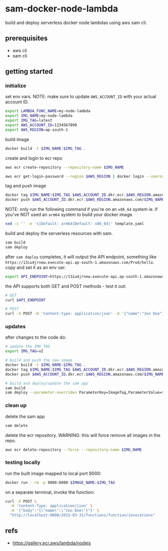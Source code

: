# sam-docker-node-lambda

build and deploy serverless docker node lambdas using aws sam cli.

## prerequisites

- aws cli
- sam cli

## getting started

### initialize

set env vars. NOTE: make sure to update `AWS_ACCOUNT_ID` with your actual account ID.

```sh
export LAMBDA_FUNC_NAME=my-node-lambda
export IMG_NAME=my-node-lambda
export IMG_TAG=latest
export AWS_ACCOUNT_ID=1234567890
export AWS_REGION=ap-south-1
```

build image

```sh
docker build -t $IMG_NAME:$IMG_TAG .
```

create and login to ecr repo

```sh
aws ecr create-repository --repository-name $IMG_NAME

aws ecr get-login-password --region $AWS_REGION | docker login --username AWS --password-stdin $AWS_ACCOUNT_ID.dkr.ecr.$AWS_REGION.amazonaws.com
```

tag and push image

```sh
docker tag $IMG_NAME:$IMG_TAG $AWS_ACCOUNT_ID.dkr.ecr.$AWS_REGION.amazonaws.com/$IMG_NAME:$IMG_TAG
docker push $AWS_ACCOUNT_ID.dkr.ecr.$AWS_REGION.amazonaws.com/$IMG_NAME:$IMG_TAG
```

NOTE: only run the following command if you're on an `x86_64` system ie. if you've NOT used an `arm64` system to build your docker image.

```sh
sed -i '' -e 's|Default: arm64|Default: x86_64|' template.yaml
```

build and deploy the serverless resources with sam.

```sh
sam build
sam deploy
```

after `sam deploy` completes, it will output the API endpoint, something like `https://13iu4jrnew.execute-api.ap-south-1.amazonaws.com/Prod/hello`. copy and set it as an env var:

```sh
export API_ENDPOINT=https://13iu4jrnew.execute-api.ap-south-1.amazonaws.com/Prod/hello
```

the API supports both GET and POST methods - test it out:

```sh
# GET
curl $API_ENDPOINT

# POST
curl -X POST -H 'Content-type: application/json' -d '{"name":"Jon Doe"}' $API_ENDPOINT
```

### updates 

after changes to the code do:

```sh
# update the IMG_TAG
export IMG_TAG=v2

# build and push the new image
docker build -t $IMG_NAME:$IMG_TAG .
docker tag $IMG_NAME:$IMG_TAG $AWS_ACCOUNT_ID.dkr.ecr.$AWS_REGION.amazonaws.com/$IMG_NAME:$IMG_TAG
docker push $AWS_ACCOUNT_ID.dkr.ecr.$AWS_REGION.amazonaws.com/$IMG_NAME:$IMG_TAG

# build and deploy/update the sam app
sam build
sam deploy --parameter-overrides ParameterKey=ImageTag,ParameterValue=$IMG_TAG
```

### clean up

delete the sam app
```sh
sam delete
```

delete the ecr repository. WARNING: this will force remove all images in the repo.

```sh
aws ecr delete-repository --force --repository-name $IMG_NAME 
```

### testing locally

run the built image mapped to local port 9000:
```sh
docker run --rm -p 9000:8080 $IMAGE_NAME:$IMG_TAG
```

on a separate terminal, invoke the function:
```sh
curl -X POST \
  -H 'Content-Type: application/json' \
  -d '{"body":"{\"name\":\"Jon Doe\"}"}' \
  "http://localhost:9000/2015-03-31/functions/function/invocations"
```

## refs

- https://gallery.ecr.aws/lambda/nodejs
